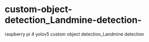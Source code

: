 # custom-object-detection_Landmine-detection-
raspberry pi 4 yolov5 custom object detection_Landmine detection 
